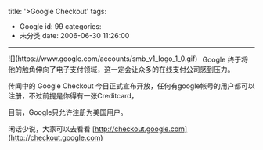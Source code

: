 title: '>Google Checkout'
tags:
  - Google
id: 99
categories:
  - 未分类
date: 2006-06-30 11:26:00
---

><!-- keep -->
<div style="float: left; margin-right: 10px">![](https://www.google.com/accounts/smb_v1_logo_1_0.gif)</div>
Google 终于将他的触角伸向了电子支付领域，这一定会让众多的在线支付公司感到压力。

传闻中的 Google Checkout  今日正式宣布开放，任何有google帐号的用户都可以注册，不过前提是你得有一张Creditcard，

目前，Google只允许注册为美国用户。

闲话少说，大家可以去看看 [http://checkout.google.com](http://checkout.google.com)